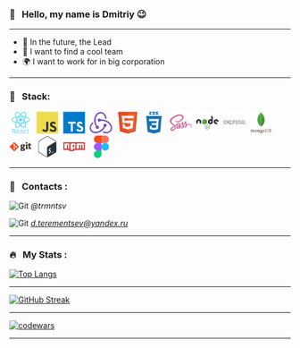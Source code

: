 ### 👋 &nbsp; Hello, my name is Dmitriy 😉
---
- 👑 In the future, the Lead
- 💪 I want to find a cool team
- 🌍 I want to work for in big corporation
---
### 🧠 &nbsp; Stack:
  <div>
    <img src="https://github.com/devicons/devicon/blob/master/icons/react/react-original-wordmark.svg" title="React" alt="React" width="40" height="40"/>&nbsp;
    <img src="https://github.com/devicons/devicon/blob/master/icons/javascript/javascript-original.svg" title="JavaScript" alt="JavaScript" width="40" height="40"/>&nbsp;
    <img src="https://github.com/devicons/devicon/blob/master/icons/typescript/typescript-original.svg" title="TypeScript" alt="TypeScript" width="40" height="40"/>&nbsp;
    <img src="https://github.com/devicons/devicon/blob/master/icons/redux/redux-original.svg" title="Redux" alt="Redux" width="40" height="40"/>&nbsp;
    <img src="https://github.com/devicons/devicon/blob/master/icons/html5/html5-original.svg" title="HTML5" alt="HTML" width="40" height="40"/>&nbsp;
    <img src="https://github.com/devicons/devicon/blob/master/icons/css3/css3-plain-wordmark.svg"  title="CSS3" alt="CSS" width="40" height="40"/>&nbsp;
    <img src="https://github.com/devicons/devicon/blob/master/icons/sass/sass-original.svg"  title="SASS" alt="SASS" width="40" height="40"/>&nbsp;    
    <img src="https://github.com/devicons/devicon/blob/master/icons/nodejs/nodejs-original-wordmark.svg" title="NodeJS" alt="NodeJS" width="40" height="40"/>&nbsp;
    <img src="https://github.com/devicons/devicon/blob/master/icons/express/express-original-wordmark.svg" title="Express" alt="Express" width="40" height="40"/>&nbsp;
    <img src="https://github.com/devicons/devicon/blob/master/icons/mongodb/mongodb-original-wordmark.svg" title="MongoDB" alt="MongoDB" width="40" height="40"/>&nbsp;
    <img src="https://github.com/devicons/devicon/blob/master/icons/git/git-original-wordmark.svg" title="Git" alt="Git" width="40" height="40"/>&nbsp;
    <img src="https://github.com/devicons/devicon/blob/master/icons/bash/bash-plain.svg" title="Bash" alt="Bash" width="40" height="40"/>&nbsp;
    <img src="https://github.com/devicons/devicon/blob/master/icons/npm/npm-original-wordmark.svg" title="NPM" alt="NPM" width="40" height="40"/>&nbsp;
    <img src="https://github.com/devicons/devicon/blob/master/icons/figma/figma-original.svg" title="Figma" alt="Figma" width="40" height="40"/>&nbsp;
</div>

---
### 📱 &nbsp; Contacts :
<img src="https://media.giphy.com/media/ZcdZ7ldgeIhfesqA6E/giphy.gif" title="Git" alt="Git" width="30" height="30"/>  *@trmntsv*

<img src="https://media.giphy.com/media/fYBttYPejVFv1tcJbz/giphy.gif" title="Git" alt="Git" width="30" height="30"/>  *d.terementsev@yandex.ru*


---
### 🔥 &nbsp; My Stats :

[![Top Langs](https://github-readme-stats.vercel.app/api/top-langs/?username=DmitriyTerementsev)](https://github.com/anuraghazra/github-readme-stats)

---


[![GitHub Streak](http://github-readme-streak-stats.herokuapp.com?user=DmitriyTerementsev)](https://git.io/streak-stats)


---

[![codewars](https://www.codewars.com/users/Alchimik981/badges/large)](https://www.codewars.com/users/Alchimik981) 

---
